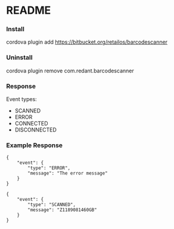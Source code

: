 # README #

### Install ###

cordova plugin add https://bitbucket.org/retailos/barcodescanner

### Uninstall ###

cordova plugin remove com.redant.barcodescanner

### Response ###

Event types:
* SCANNED
* ERROR
* CONNECTED
* DISCONNECTED

### Example Response ###
```
{
    "event": {
        "type": "ERROR",
        "message": "The error message"
    }
}
```
```
{
    "event": {
        "type": "SCANNED",
        "message": "Z1189081460GB"
    }
}
```